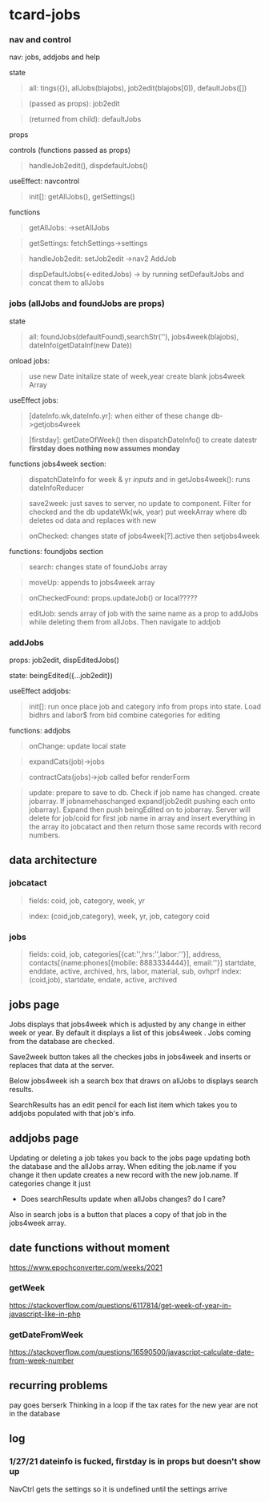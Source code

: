 # tcard-jobs
###  nav and control
nav: jobs, addjobs and help

state
> all: tings({}), allJobs(blajobs), job2edit(blajobs[0]), defaultJobs([])

> (passed as props): job2edit

> (returned from child): defaultJobs

props

controls (functions passed as props) 
>handleJob2edit(), dispdefaultJobs()

useEffect: navcontrol
>init[]: getAllJobs(), getSettings()

functions
>getAllJobs: ->setAllJobs

>getSettings: fetchSettings->settings

>handleJob2edit: setJob2edit ->nav2 AddJob

>dispDefaultJobs(<-editedJobs) -> by running setDefaultJobs and concat them to allJobs

### jobs (allJobs and foundJobs are props)
state
>all: foundJobs(defaultFound),searchStr(''), jobs4week(blajobs), dateInfo(getDataInf(new Date))

onload jobs:
>use new Date initalize state of week,year create blank jobs4week
Array

useEffect jobs:
> [dateInfo.wk,dateInfo.yr]: when either of these change db->getjobs4week

> [firstday]: getDateOfWeek() then dispatchDateInfo() to create datestr **firstday does nothing now assumes monday**

functions jobs4week section:
>dispatchDateInfo for week & yr *inputs* and in getJobs4week(): runs dateInfoReducer

>save2week: just saves to server, no update to component. Filter for checked and the db updateWk(wk, year) put weekArray where db deletes od data and replaces with new

>onChecked: changes state of jobs4week[?].active then setjobs4week

functions: foundjobs section
>search: changes state of foundJobs array

>moveUp: appends to jobs4week array

>onCheckedFound: props.updateJob() or local?????

>editJob: sends array of job with the same name as a prop to addJobs while deleting them from allJobs. Then navigate to addjob

### addJobs 
props: job2edit, dispEditedJobs()

state: beingEdited({...job2edit})

useEffect addjobs:
>init[]: run once place job and category info from props into state. Load bidhrs and labor$ from bid combine categories for editing

functions: addjobs
>onChange: update local state 

>expandCats(job)->jobs

>contractCats(jobs)->job called befor renderForm

>update: prepare to save to db. Check if job name has changed.   create jobarray.  If jobnamehaschanged expand(job2edit pushing each onto jobarray). Expand then push beingEdited on to jobarray. Server will delete for job/coid for first job name in array and insert everything in the array ito jobcatact and then return those same records with record numbers. 

## data architecture
### jobcatact 
>fields: coid, job, category, week, yr

>index: (coid,job,category), week, yr, job, category coid

### jobs
> fields: coid, job, categories[{cat:'',hrs:'',labor:''}], address, contacts[{name:phones[{mobile: 8883334444}], email:''}] startdate, enddate, active, archived, hrs, labor, material, sub, ovhprf
> index: (coid,job), startdate, endate, active, archived

## jobs page
Jobs displays that jobs4week
 which is adjusted by any change in either  week or year. By default it displays a list of this jobs4week
. Jobs coming from the database are checked.  

Save2week button takes all the checkes jobs in jobs4week
 and inserts or replaces that data at the server. 

Below jobs4week
 ish a search box that draws on allJobs to displays search results. 

SearchResults has an edit pencil for each list item which takes you to addjobs populated with that job's info. 

## addjobs page
Updating or deleting a job takes you back to the jobs page updating both the database and the allJobs array. When editing the job.name if you change it then update creates a new record with the new job.name. If categories change it just 
* Does searchResults update when allJobs changes? do I care?

Also in search jobs is a button that places a copy of that job in the jobs4week
 array.

## date functions without moment
https://www.epochconverter.com/weeks/2021
### getWeek 
https://stackoverflow.com/questions/6117814/get-week-of-year-in-javascript-like-in-php


### getDateFromWeek
https://stackoverflow.com/questions/16590500/javascript-calculate-date-from-week-number
## recurring problems

pay goes berserk Thinking in a loop if the tax rates for the new year are not in the database

## log
### 1/27/21 dateinfo is fucked, firstday is in props but doesn't show up
NavCtrl gets the settings so it is undefined until the settings arrive